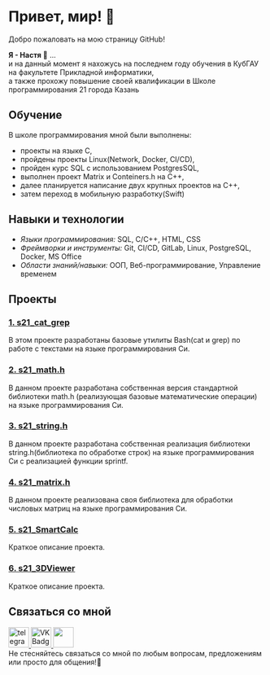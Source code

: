 # Привет, мир! 🐣

Добро пожаловать на мою страницу GitHub!

**Я - Настя 👼** ... \
и на данный момент я нахожусь на последнем году обучения в КубГАУ на факультете Прикладной информатики, \
а также прохожу повышение своей квалификации в Школе программирования 21 города Казань

## Обучение

В школе программирования мной были выполнены:
- проекты на языке C, 
- пройдены проекты Linux(Network, Docker, CI/CD), 
- пройден курс SQL с использованием PostgresSQL,
- выполнен проект Matrix и Conteiners.h на C++, 
- далее планируется написание двух крупных проектов на C++, 
- затем переход в мобильную разработку(Swift)

## Навыки и технологии

- *Языки программирования:* SQL, C/C++, HTML, CSS
- *Фреймворки и инструменты:* Git, CI/CD, GitLab, Linux, PostgreSQL, Docker, MS Office
- *Области знаний/навыки:* ООП, Веб-программирование, Управление временем

## Проекты

### [1. s21_cat_grep](https://github.com/AnastasiaKorotaeva/s21_cat_grep)

В этом проекте разработаны базовые утилиты Bash(cat и grep) по работе с текстами на языке программирования Си.

### [2. s21_math.h](https://github.com/AnastasiaKorotaeva/s21_math)

В данном проекте разработана собственная версия стандартной библиотеки math.h (реализующая базовые математические операции) на языке программирования Си. 

### [3. s21_string.h](https://github.com/AnastasiaKorotaeva/s21_string)

В данном проекте разработана собственная реализация библиотеки string.h(библиотека по обработке строк) на языке программирования Си с реализацией функции sprintf.

### [4. s21_matrix.h](https://github.com/AnastasiaKorotaeva/s21_matrix)

В данном проекте реализована своя библиотека для обработки числовых матриц на языке программирования Си.

### [5. s21_SmartCalc](https://github.com/AnastasiaKorotaeva/)

Краткое описание проекта.

### [6. s21_3DViewer](https://github.com/AnastasiaKorotaeva/)

Краткое описание проекта.

## Связаться со мной

 <div id="badges">
    <a href="https://t.me/anastasiiaoaoa" target="_blank">
      <img src="https://cdn-icons-png.flaticon.com/512/2111/2111646.png" width="40" height="40" alt="telegram group" />
    </a>
    <a href="https://vk.com/korotaevaan" target="_blank">
      <img src="https://cdn-icons-png.flaticon.com/512/145/145813.png" width="40" height="40" alt="VK Badge"/>
    </a>
   <a href="mailto:korotaeva11a@mail.ru" target="_blank">
      <img src="https://github.com/AnastasiaKorotaeva/AnastasiaKorotaeva/assets/80717501/3a6a1eae-133d-44a6-aa18-3035da875376" width="40" height="40" />
    </a>
  </div>     
Не стесняйтесь связаться со мной по любым вопросам, предложениям или просто для общения!🤝
